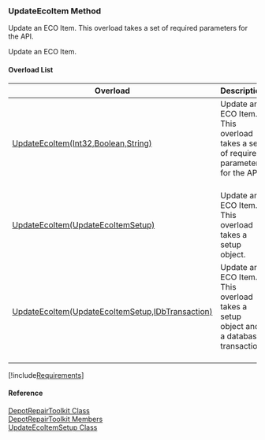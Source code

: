 ﻿### UpdateEcoItem Method

Update an ECO Item. This overload takes a set of required parameters for the API.

Update an ECO Item.

#### Overload List

| Overload | Description |
| --- | --- |
| [UpdateEcoItem(Int32,Boolean,String)](FChoice.Toolkits.Clarify~FChoice.Toolkits.Clarify.DepotRepair.DepotRepairToolkit~UpdateEcoItem(Int32,Boolean,String).md) | Update an ECO Item. This overload takes a set of required parameters for the API.   |
| [UpdateEcoItem(UpdateEcoItemSetup)](FChoice.Toolkits.Clarify~FChoice.Toolkits.Clarify.DepotRepair.DepotRepairToolkit~UpdateEcoItem(UpdateEcoItemSetup).md) | Update an ECO Item. This overload takes a setup object.   |
| [UpdateEcoItem(UpdateEcoItemSetup,IDbTransaction)](FChoice.Toolkits.Clarify~FChoice.Toolkits.Clarify.DepotRepair.DepotRepairToolkit~UpdateEcoItem(UpdateEcoItemSetup,IDbTransaction).md) | Update an ECO Item. This overload takes a setup object and a database transaction.   |

[!include[Requirements](../partials/requirements.md)]



#### Reference

[DepotRepairToolkit Class](FChoice.Toolkits.Clarify~FChoice.Toolkits.Clarify.DepotRepair.DepotRepairToolkit.md)  
[DepotRepairToolkit Members](FChoice.Toolkits.Clarify~FChoice.Toolkits.Clarify.DepotRepair.DepotRepairToolkit_members.md)  
[UpdateEcoItemSetup Class](FChoice.Toolkits.Clarify~FChoice.Toolkits.Clarify.DepotRepair.UpdateEcoItemSetup.md)